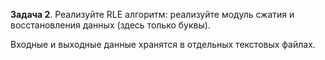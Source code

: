 **Задача 2**. Реализуйте RLE алгоритм: реализуйте модуль сжатия и восстановления данных (здесь только буквы).

Входные и выходные данные хранятся в отдельных текстовых файлах.

